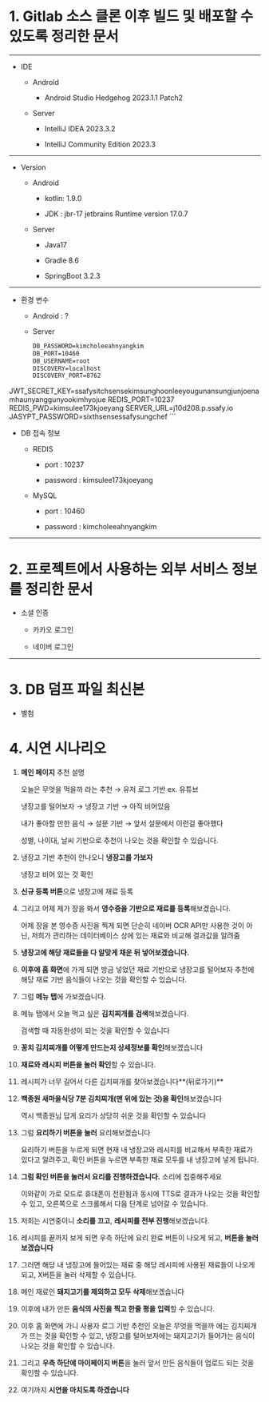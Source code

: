 # 1. Gitlab 소스 클론 이후 빌드 및 배포할 수 있도록 정리한 문서

---

- IDE
  
  - Android
    
    - Android Studio Hedgehog 2023.1.1 Patch2
  
  - Server
    
    - IntelliJ IDEA 2023.3.2
    
    - IntelliJ Community Edition 2023.3

---

- Version
  
  - Android
    
    - kotlin: 1.9.0
    
    - JDK : jbr-17 jetbrains Runtime version 17.0.7
  
  - Server
    
    - Java17
    
    - Gradle 8.6
    
    - SpringBoot 3.2.3

---

- 환경 변수
  
  - Android : ?
  
  - Server
    
    ```markdown
    DB_PASSWORD=kimcholeeahnyangkim
    DB_PORT=10460
    DB_USERNAME=root
    DISCOVERY=localhost
    DISCOVERY_PORT=8762
JWT_SECRET_KEY=ssafysitchsensekimsunghoonleeyougunansungjunjoenamhaunyanggunyookimhyojue
    REDIS_PORT=10237
    REDIS_PWD=kimsulee173kjoeyang
    SERVER_URL=j10d208.p.ssafy.io
    JASYPT_PASSWORD=sixthsensessafysungchef
    ```

- DB 접속 정보
  
  - REDIS
    
    - port : 10237
    
    - password : kimsulee173kjoeyang
  
  - MySQL
    
    - port : 10460
    
    - password : kimcholeeahnyangkim

---

# 2. 프로젝트에서 사용하는 외부 서비스 정보를 정리한 문서

- 소셜 인증
  
  - 카카오 로그인
  
  - 네이버 로그인

---

# 3. DB 덤프 파일 최신본

- 별첨

# 4. 시연 시나리오

1. **메인 페이지** 추천 설명
    
    오늘은 무엇을 먹을까 라는 추천 → 유저 로그 기반 ex. 유튜브
    
    냉장고를 털어보자 → 냉장고 기반 → 아직 비어있음
    
    내가 좋아할 만한 음식 → 설문 기반 → 앞서 설문에서 이런걸 좋아했다
    
    성별, 나이대, 날씨 기반으로 추천이 나오는 것을 확인할 수 있습니다.
    
2. 냉장고 기반 추천이 안나오니 **냉장고를 가보자**
    
    냉장고 비어 있는 것 확인
    
3. **신규 등록 버튼**으로 냉장고에 재료 등록
4. 그리고 어제 제가 장을 봐서 **영수증을 기반으로 재료를 등록**해보겠습니다.
    
    어제 장을 본 영수증 사진을 찍게 되면 단순히 네이버 OCR API만 사용한 것이 아닌, 저희가 관리하는 데이터베이스 상에 있는 재료와 비교해 결과값을 알려줌
    
5. **냉장고에 해당 재료들을 다 알맞게 채운 뒤 넣어보겠습니다.**
6. **이후에 홈 화면**에 가게 되면 방금 넣었던 재료 기반으로 냉장고를 털어보자 추천에 해당 재료 기반 음식들이 나오는 것을 확인할 수 있습니다.
7. 그럼 **메뉴 탭**에 가보겠습니다.
8. 메뉴 탭에서 오늘 먹고 싶은 **김치찌개를 검색**해보겠습니다.
    
    검색할 때 자동완성이 되는 것을 확인할 수 있습니다
    
9. **꽁치 김치찌개를 어떻게 만드는지 상세정보를 확인**해보겠습니다
10. **재료와 레시피 버튼을 눌러 확인**할 수 있습니다.
11. 레시피가 너무 길어서 다른 김치찌개를 찾아보겠습니다**(뒤로가기)**
12. **백종원 새마을식당 7분 김치찌개(맨 위에 있는 것)을 확인**해보겠습니다
    
    역시 백종원님 답게 요리가 상당히 쉬운 것을 확인할 수 있습니다
    
13. 그럼 **요리하기 버튼을 눌러** 요리해보겠습니다
    
    요리하기 버튼을 누르게 되면 현재 내 냉장고와 레시피를 비교해서 부족한 재료가 있다고 알려주고, 확인 버튼을 누르면 부족한 재료 모두를 내 냉장고에 넣게 됩니다.
    
14. **그럼 확인 버튼을 눌러서 요리를 진행하겠습니다.** 소리에 집중해주세요
    
    이와같이 가로 모드로 휴대폰이 전환됨과 동시에 TTS로 결과가 나오는 것을 확인할 수 있고, 오른쪽으로 스크롤해서 다음 단계로 넘어갈 수 있습니다.
    
15. 저희는 시연중이니 **소리를 끄고**, **레시피를 전부 진행**해보겠습니다.
16. 레시피를 끝까지 보게 되면 우측 하단에 요리 완료 버튼이 나오게 되고, **버튼을 눌러보겠습니다**
17. 그러면 해당 내 냉장고에 들어있는 재료 중 해당 레시피에 사용된 재료들이 나오게 되고, X버튼을 눌러 삭제할 수 있습니다.
18. 메인 재료인 **돼지고기를 제외하고 모두 삭제**해보겠습니다
19. 이후에 내가 만든 **음식의 사진을 찍고 한줄 평을 입력**할 수 있습니다.
20. 이후 홈 화면에 가니 사용자 로그 기반 추천인 오늘은 무엇을 먹을까 에는 김치찌개가 뜨는 것을 확인할 수 있고, 냉장고를 털어보자에는 돼지고기가 들어가는 음식이 나오는 것을 확인할 수 있습니다.
21. 그리고 **우측 하단에 마이페이지 버튼**을 눌러 앞서 만든 음식들이 업로드 되는 것을 확인할 수 있습니다.
22. 여기까지 **시연을 마치도록 하겠습니다**








